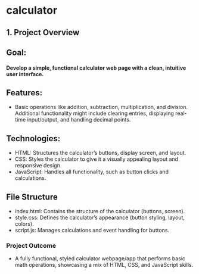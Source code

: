 ﻿# calculator
## 1. Project Overview
## Goal: 
#### Develop a simple, functional calculator web page with a clean, intuitive user interface.
## Features: 
- Basic operations like addition, subtraction, multiplication, and division. Additional functionality might include clearing entries, displaying real-time input/output, and handling decimal points.
## Technologies:
- HTML: Structures the calculator’s buttons, display screen, and layout.
- CSS: Styles the calculator to give it a visually appealing layout and responsive design.
- JavaScript: Handles all functionality, such as button clicks and calculations.
## File Structure
- index.html: Contains the structure of the calculator (buttons, screen).
- style.css: Defines the calculator’s appearance (button styling, layout, colors).
- script.js: Manages calculations and event handling for buttons.
### Project Outcome
- A fully functional, styled calculator webpage/app that performs basic math operations, showcasing a mix of HTML, CSS, and JavaScript skills.
